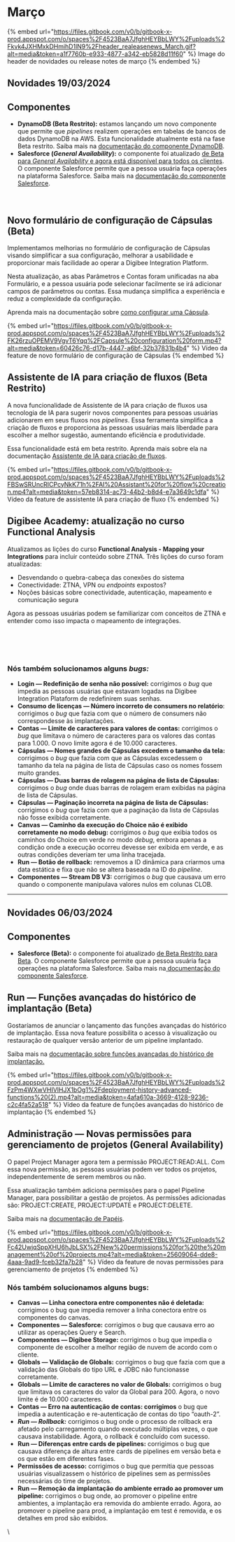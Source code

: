 # Março

{% embed url="https://files.gitbook.com/v0/b/gitbook-x-prod.appspot.com/o/spaces%2F4523BaA7JfghHEYBbLWY%2Fuploads%2Fkvk4JXHMxkDHmihD1lN9%2Fheader_realeasenews_March.gif?alt=media&token=a1f7760b-e933-4877-a342-eb5828d11f60" %}
Image do header de novidades ou release notes de março
{% endembed %}

## Novidades 19/03/2024

## Componentes

* **DynamoDB (Beta Restrito):** estamos lançando um novo componente que permite que _pipelines_ realizem operações em tabelas de bancos de dados DynamoDB na AWS. Esta funcionalidade atualmente está na fase Beta restrito. Saiba mais na [documentação do componente DynamoDB](https://docs.digibee.com/documentation/v/pt-br/components/structured-data/dynamodb).
* **Salesforce (**_**General Availability**_**):** o componente foi atualizado [de Beta para _General Availability_ e agora está disponível para todos os clientes](https://docs.digibee.com/documentation/v/pt-br/general/programa-beta). O componente Salesforce permite que a pessoa usuária faça operações na plataforma Salesforce. Saiba mais na [documentação do componente Salesforce](https://docs.digibee.com/documentation/v/pt-br/components/enterprise-applications/salesforce-restricted-beta).\
  ​\
  ​

## Novo formulário de configuração de Cápsulas (Beta)

Implementamos melhorias no formulário de configuração de Cápsulas visando simplificar a sua configuração, melhorar a usabilidade e proporcionar mais facilidade ao operar a Digibee Integration Platform.

Nesta atualização, as abas Parâmetros e Contas foram unificadas na aba Formulário, e a pessoa usuária pode selecionar facilmente se irá adicionar campos de parâmetros ou contas. Essa mudança simplifica a experiência e reduz a complexidade da configuração.

Aprenda mais na documentação sobre [como configurar uma Cápsula](https://docs.digibee.com/documentation/v/pt-br/build/capsulas/how-to-use-capsules/how-to-configure-a-capsule).

{% embed url="https://files.gitbook.com/v0/b/gitbook-x-prod.appspot.com/o/spaces%2F4523BaA7JfghHEYBbLWY%2Fuploads%2FK26rzuOPEMV9VgvT6Yqq%2FCapsule%20configuration%20form.mp4?alt=media&token=60426c76-d17b-4447-a6bf-32b37831b4b4" %}
Vídeo da feature de novo formulário de configuração de Cápsulas
{% endembed %}

##

## Assistente de IA para criação de fluxos (Beta Restrito)

A nova funcionalidade de Assistente de IA para criação de fluxos usa tecnologia de IA para sugerir novos componentes para pessoas usuárias adicionarem em seus fluxos nos _pipelines_. Essa ferramenta simplifica a criação de fluxos e proporciona às pessoas usuárias mais liberdade para escolher a melhor sugestão, aumentando eficiência e produtividade.

Essa funcionalidade está em beta restrito. Aprenda mais sobre ela na documentação [Assistente de IA para criação de fluxos](https://docs.digibee.com/documentation/v/pt-br/build/canvas/ai-assistant-for-flow-creation).

{% embed url="https://files.gitbook.com/v0/b/gitbook-x-prod.appspot.com/o/spaces%2F4523BaA7JfghHEYBbLWY%2Fuploads%2FBSwSRUncRICPcyNkK71h%2FAI%20Assistant%20for%20flow%20creation.mp4?alt=media&token=57eb8314-ac73-44b2-b8d4-e7a3649c1dfa" %}
Vídeo da feature de assistente IA para criação de fluxo
{% endembed %}





## Digibee Academy: atualização no curso Functional Analysis

Atualizamos as lições do curso **Functional Analysis - Mapping your Integrations** para incluir conteúdo sobre ZTNA. Três lições do curso foram atualizadas:

* Desvendando o quebra-cabeça das conexões do sistema
* Conectividade: ZTNA, VPN ou _endpoints_ expostos?
* Noções básicas sobre conectividade, autenticação, mapeamento e comunicação segura

Agora as pessoas usuárias podem se familiarizar com conceitos de ZTNA e entender como isso impacta o mapeamento de integrações.\
​\
​\
​\
​​

### Nós também solucionamos alguns _bugs:_ ​

* **Login — Redefinição de senha não possível:** corrigimos o _bug_ que impedia as pessoas usuárias que estavam logadas na Digibee Integration Plataform de redefinirem suas senhas.
* **Consumo de licenças — Número incorreto de consumers no relatório**: corrigimos o _bug_ que fazia com que o número de consumers não correspondesse às implantações.
* **Contas — Limite de caracteres para valores de contas:** corrigimos o _bug_ que limitava o número de caracteres para os valores das contas para 1.000. O novo limite agora é de 10.000 caracteres.
* **Cápsulas — Nomes grandes de Cápsulas excedem o tamanho da tela:** corrigimos o _bug_ que fazia com que as Cápsulas excedessem o tamanho da tela na página de lista de Cápsulas caso os nomes fossem muito grandes.
* **Cápsulas — Duas barras de rolagem na página de lista de Cápsulas:** corrigimos o _bug_ onde duas barras de rolagem eram exibidas na página de lista de Cápsulas.
* **Cápsulas — Paginação incorreta na página de lista de Cápsulas:** corrigimos o _bug_ que fazia com que a paginação da lista de Cápsulas não fosse exibida corretamente.
* **Canvas — Caminho da execução do Choice não é exibido corretamente no modo debug:** corrigimos o _bug_ que exibia todos os caminhos do Choice em verde no modo _debug_, embora apenas a condição onde a execução ocorreu devesse ser exibida em verde, e as outras condições deveriam ter uma linha tracejada.
* **Run — Botão de rollback:** removemos a ID dinâmica para criarmos uma data estática e fixa que não se altera baseada na ID do _pipeline_.
* **Componentes — Stream DB V3:** corrigimos o _bug_ que causava um erro quando o componente manipulava valores nulos em colunas CLOB.



***

##

## Novidades 06/03/2024

## Componentes

* **Salesforce (Beta):** o componente foi atualizado [de Beta Restrito para Beta](https://docs.digibee.com/documentation/v/pt-br/general/programa-beta). O componente Salesforce permite que a pessoa usuária faça operações na plataforma Salesforce. Saiba mais na[ documentação do componente Salesforce](https://docs.digibee.com/documentation/v/pt-br/components/enterprise-applications/salesforce-restricted-beta).



## Run — Funções avançadas do histórico de implantação (Beta)

Gostaríamos de anunciar o lançamento das funções avançadas do histórico de implantação. Essa nova feature possibilita o acesso à visualização ou restauração de qualquer versão anterior de um pipeline implantado.&#x20;

Saiba mais na [documentação sobre funções avançadas do histórico de implantação.](https://docs.digibee.com/documentation/v/pt-br/run/deployment/como-utilizar-as-funcoes-avancadas-do-historico-de-implantacao)

{% embed url="https://files.gitbook.com/v0/b/gitbook-x-prod.appspot.com/o/spaces%2F4523BaA7JfghHEYBbLWY%2Fuploads%2FzPm4WXwVHIVlHJX1bOg1%2Fdeployment-history-advanced-functions%20(2).mp4?alt=media&token=4afa610a-3669-4128-9236-c2c4fa52a518" %}
Vídeo da feature de funções avançadas do histórico de implantação
{% endembed %}





## Administração — Novas permissões para gerenciamento de projetos (General Availability)

O papel Project Manager agora tem a permissão PROJECT:READ:ALL. Com essa nova permissão, as pessoas usuárias podem ver todos os projetos, independentemente de serem membros ou não.&#x20;

Essa atualização também adiciona permissões para o papel Pipeline Manager, para possibilitar a gestão de projetos. As permissões adicionadas são: PROJECT:CREATE, PROJECT:UPDATE e PROJECT:DELETE.

Saiba mais na [documentação de Papéis](https://docs.digibee.com/documentation/v/pt-br/administration/new-access-control/papeis-do-controle-de-acesso).

{% embed url="https://files.gitbook.com/v0/b/gitbook-x-prod.appspot.com/o/spaces%2F4523BaA7JfghHEYBbLWY%2Fuploads%2Fc42UwjqSppXHU6hJbLSX%2FNew%20permissions%20for%20the%20management%20of%20projects.mp4?alt=media&token=25609064-dde8-4aaa-9ad9-fceb32fa7b28" %}
Vídeo da feature de novas permissões para gerenciamento de projetos&#x20;
{% endembed %}







### Nós também solucionamos alguns bugs:



* **Canvas — Linha conectora entre componentes não é deletada:** corrigimos o bug que impedia remover a linha conectora entre os componentes do canvas.
* **Componentes — Salesforce:** corrigimos o bug que causava erro ao utilizar as operações Query e Search.
* **Componentes — Digibee Storage:** corrigimos o bug que impedia o componente de escolher a melhor região de nuvem de acordo com o cliente.
* **Globals — Validação de Globals:** corrigimos o bug que fazia com que a validação das Globals do tipo URL e JDBC não funcionasse corretamente.
* **Globals — Limite de caracteres no valor de Globals:** corrigimos o bug que limitava os caracteres do valor da Global para 200. Agora, o novo limite é de 10.000 caracteres.
* **Contas — Erro na autenticação de contas: corrigimos** o bug que impedia a autenticação e re-autenticação de contas do tipo “oauth-2”.
* _**Run — Rollback:**_ corrigimos o bug onde o processo de rollback era afetado pelo carregamento quando executado múltiplas vezes, o que causava instabilidade. Agora, o rollback é concluído com sucesso.
* **Run — Diferenças entre cards de pipelines:** corrigimos o bug que causava diferença de altura entre cards de  pipelines em versão beta e os que estão em diferentes fases.&#x20;
* **Permissões de acesso:** corrigimos o bug que permitia que pessoas usuárias visualizassem o histórico de pipelines sem as permissões necessárias do time de projetos.&#x20;
* **Run — Remoção da implantação do ambiente errado ao promover um pipeline:** corrigimos o bug onde, ao promover o pipeline entre ambientes, a implantação era removida do ambiente errado. Agora, ao promover o pipeline para prod, a implantação em test é removida, e os detalhes em prod são exibidos.

\
